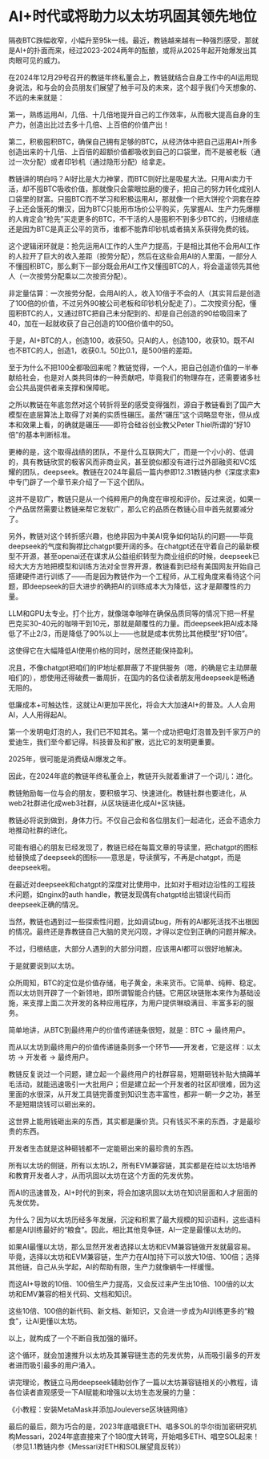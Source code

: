 # AI+时代或将助力以太坊巩固其领先地位

隔夜BTC跌幅收窄，小幅升至95k一线。最近，教链越来越有一种强烈感受，那就是AI+的扑面而来，经过2023-2024两年的酝酿，或将从2025年起开始爆发出其肉眼可见的威力。

在2024年12月29号召开的教链年终私董会上，教链就结合自身工作中的AI运用现身说法，和与会的会员朋友们展望了触手可及的未来，这个超乎我们今天想象的、不远的未来就是：

第一，熟练运用AI，几倍、十几倍地提升自己的工作效率，从而极大提高自身的生产力，创造出比过去多十几倍、上百倍的价值产出！

第二，积极囤积BTC，确保自己拥有足够的BTC，从经济体中把自己运用AI+所多创造出来的十几倍、上百倍的超额价值都吸收到自己的口袋里，而不是被老板（通过一次分配）或者印钞机（通过隐形分配）给拿走。

教链讲的明白吗？AI好比是大力神掌，而BTC则好比是吸星大法。只用AI卖力干活，却不囤BTC吸收价值，那就像只会蒙眼拉磨的傻子，把自己的努力转化成别人口袋里的财富。只囤BTC而不学习和积极运用AI，那就像一个把大饼挖个洞套在脖子上还会饿死的懒汉，因为BTC只能用市场价公平购买，先掌握AI、生产力先爆棚的人肯定会“抢先”买走更多的BTC，不干活的人是囤积不到多少BTC的，归根结底还是因为BTC是真正公平的货币，谁都不能靠印钞机或者搞关系获得免费的钱。

这个逻辑闭环就是：抢先运用AI工作的人生产力提高，于是相比其他不会用AI工作的人拉开了巨大的收入差距（按劳分配），然后在这些会用AI的人里面，一部分人不懂囤积BTC，那么剩下一部分既会用AI工作又懂囤BTC的人，将会遥遥领先其他人（一次按劳分配乘以二次按资分配）。

非定量估算：一次按劳分配，会用AI的人，收入10倍于不会的人（其实背后是创造了100倍的价值，不过另外90被公司老板和印钞机分配走了）。二次按资分配，懂囤积BTC的人，又通过BTC把自己未分配到的、却是自己创造的90给吸回来了40，加在一起就收获了自己创造的100倍价值中的50。

于是，AI+BTC的人，创造100，收获50。只AI的人，创造100，收获10。既不AI也不BTC的人，创造1，收获0.1。50比0.1，是500倍的差距。

至于为什么不把100全都吸回来呢？教链觉得，一个人，把自己创造价值的一半奉献给社会，也是对人类共同体的一种贡献吧，毕竟我们的物理存在，还需要诸多社会公共品提供者来支撑和保障呢。

之所以教链在年底忽然对这个转折将至的感受变得强烈，源自于教链看到了国产大模型在底层算法上取得了对美的实质性碾压。虽然“碾压”这个词略显夸张，但从成本和效果上看，的确就是碾压——即符合硅谷创业教父Peter Thiel所谓的“好10倍”的基本判断标准。

更棒的是，这个取得战绩的团队，不是什么互联网大厂，而是一个小小的、低调的，具有教链欣赏的极客风而非商业风，甚至貌似都没有进行过外部融资和VC炫耀的团队，deepseek。教链在2024年最后一篇内参即12.31教链内参《深度求索》中专门辟了一个章节来介绍了一下这个团队。

这并不是软广，教链只是从一个纯粹用户的角度在审视和评价。反过来说，如果一个产品居然需要让教链来帮它发软广，那么它的品质在教链心目中首先就要减分了。

另外，教链对这个转折感兴趣，也绝非因为中美AI竞争如何站队的问题——毕竟deepseek的气度和胸襟比chatgpt要开阔的多。在chatgpt还在守着自己的最新模型不开源，甚至openai还在谋求从公益组织转型为商业组织的时候，deepseek已经大大方方地把模型和训练方法对全世界开源，教链看到已经有美国网友开始自己搭建硬件进行训练了——而是因为教链作为一个工程师，从工程角度来看待这个问题，即deepseek的巨大进步的确把AI的训练成本大为降低，这才是颠覆性的力量。

LLM和GPU太专业。打个比方，就像瑞幸咖啡在确保品质同等的情况下把一杯星巴克买30-40元的咖啡干到10元，那就是颠覆性的力量。而deepseek把AI成本降低了不止2/3，而是降低了90%以上——也就是成本优势比其他模型“好10倍”。

这使得它在大幅降低AI使用价格的同时，居然还能保持盈利。

况且，不像chatgpt把咱们的IP地址都屏蔽了不提供服务（嗯，的确是它主动屏蔽咱们的），想使用还得破费一番周折，在国内的各位读者朋友用deepseek是畅通无阻的。

低廉成本+可触达性，这就让AI更加平民化，将会大大加速AI+的普及。人人会用AI，人人用得起AI。

第一个发明电灯泡的人，我们已不知其名。第一个成功把电灯泡普及到千家万户的爱迪生，我们至今都记得。科技普及和扩散，远比它的发明更重要。

2025年，很可能是消费级AI爆发之年。

因此，在2024年底的教链年终私董会上，教链开头就着重讲了一个词儿：进化。

教链勉励每一位与会的朋友，要积极学习、快速进化。教链社群也要进化，从web2社群进化成web3社群，从区块链进化成AI+区块链。

教链必将说到做到，身体力行。不仅自己会和各位朋友们一起进化，还会不遗余力地推动社群的进化。

可能有细心的朋友已经发现了，教链已经在每篇文章的导读里，把chatgpt的图标给替换成了deepseek的图标——意思是，导读撰写，不再是chatgpt，而是deepseek啦。

在最近对deepseek和chatgpt的深度对比使用中，比如对于相对边沿性的工程技术问题，如nginx的auth handle，教链发现偶有chatgpt给出错误代码而deepseek正确的情况。

当然，教链也遇到过一些探索性问题，比如调试bug，所有的AI都死活找不出根因的情况。最终还是靠教链自己大脑的灵光闪现，才得以定位到正确的问题并解决。

不过，归根结底，大部分人遇到的大部分问题，应该用AI都可以很好地解决。

于是就要说到以太坊。

众所周知，BTC的定位是价值存储，电子黄金，未来货币。它简单、纯粹、稳定。而以太坊则开辟了一个新领地，即所谓智能合约链。它用区块链账本来作为基础设施，来支撑上面二次开发的各种应用程序，为用户提供琳琅满目、丰富多彩的服务。

简单地讲，从BTC到最终用户的价值传递链条很短，就是：BTC -> 最终用户。

而从以太坊到最终用户的价值传递链条则多一个环节——开发者，它是这样：以太坊 -> 开发者 -> 最终用户。

教链反复说过一个问题，建立起一个最终用户的社群容易，短期砸钱补贴大搞薅羊毛活动，就能迅速吸引一大批用户；但是建立起一个开发者的社区却很难，因为这里面的水很深，从开发工具链完善度到知识生态丰富性，都非一朝一夕之功，甚至不是短期烧钱可以砸出来的。

这世界上能用钱砸出来的东西，其实都是廉价货。只有钱买不来的东西，才是最珍贵的东西。

开发者生态就是这种砸钱都不一定能砸出来的最珍贵的东西。

所有以太坊的侧链，所有以太坊L2，所有EVM兼容链，其实都是在给以太坊培养和教育开发者人才，从而巩固以太坊在这个方面的先发优势。

而AI的迅速普及，AI+时代的到来，将会加速巩固以太坊在知识层面和人才层面的先发优势。

为什么？因为以太坊历经多年发展，沉淀和积累了最大规模的知识语料，这些语料都是AI训练最好的“粮食”。因此，相比其他竞争链，AI一定是最懂以太坊的。

如果AI最懂以太坊，那么显然开发者选择以太坊和EVM兼容链做开发就最容易。毕竟，选择以太坊和EVM兼容链，生产力在AI加持下可以放大10倍、100倍；选择其他链，自己从头学起，AI的帮助有限，生产力就像蜗牛一样缓慢。

而这AI+导致的10倍、100倍生产力提高，又会反过来产生出10倍、100倍的以太坊和EMV兼容的相关代码、文档和知识。

这些10倍、100倍的新代码、新文档、新知识，又会进一步成为AI训练更多的“粮食”，让AI更懂以太坊。

以上，就构成了一个不断自我加强的循环。

这个循环，就会加速推升以太坊及其兼容链生态的先发优势，从而吸引最多的开发者进而吸引最多的用户涌入。

讲完理论，教链立马用deepseek辅助创作了一篇以太坊兼容链相关的小教程，请各位读者直观感受一下AI赋能和增强以太坊生态发展的力量：

《小教程：安装MetaMask并添加Jouleverse区块链网络》

最后的最后，颇为巧合的是，2023年底唱衰ETH、唱多SOL的华尔街加密研究机构Messari，2024年底直接来了个180度大转弯，开始唱多ETH、唱空SOL起来！（参见1.1教链内参《Messari对ETH和SOL展望竟反转》）
